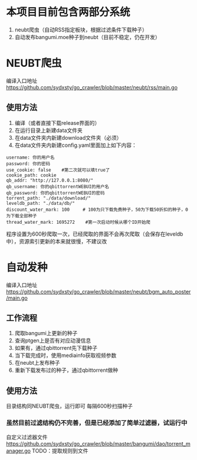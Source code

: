 # 本项目目前包含两部分系统
1. neubt爬虫（自动RSS指定板块，根据过滤条件下载种子）
2. 自动发布bangumi.moe种子到neubt（目前不稳定，仍在开发）

# NEUBT爬虫
编译入口地址
https://github.com/sydxsty/go_crawler/blob/master/neubt/rss/main.go
## 使用方法
1. 编译（或者直接下载release界面的）
2. 在运行目录上新建data文件夹
3. 在data文件夹内新建download文件夹（必须）
4. 在data文件夹内新建config.yaml里面加上如下内容：
```
username: 你的用户名
password: 你的密码
use_cookie: false    #第二次就可以填true了
cookie_path: cookie
qb_addr: "http://127.0.0.1:8080/"
qb_username: 你的qbittorrentWEBUI的用户名
qb_password: 你的qbittorrentWEBUI的密码
torrent_path: "./data/download/"
leveldb_path: "./data/db/"
discount_water_mark: 100     # 100为只下载免费种子，50为下载50折扣的种子，0为下载全部种子
thread_water_mark: 1695272    #第一次启动时候从哪个ID开始爬
```
程序设置为600秒爬取一次，已经爬取的界面不会再次爬取（会保存在leveldb中），资源索引更新的本来就很慢，不建议改

# 自动发种
编译入口地址
https://github.com/sydxsty/go_crawler/blob/master/neubt/bgm_auto_poster/main.go
## 工作流程
1. 爬取bangumi上更新的种子
2. 查询ptgen上是否有对应动漫信息
3. 如果有，通过qbittorrent先下载种子
4. 当下载完成时，使用mediainfo获取视频参数
5. 在neubt上发布种子
6. 重新下载发布过的种子，通过qbittorrent做种

## 使用方法
目录结构同NEUBT爬虫，运行即可
每隔600秒扫描种子
### 虽然目前过滤结构仍不完善，但是已经添加了简单过滤器，试运行中
自定义过滤器文件
https://github.com/sydxsty/go_crawler/blob/master/bangumi/dao/torrent_manager.go
TODO：提取规则到文件
